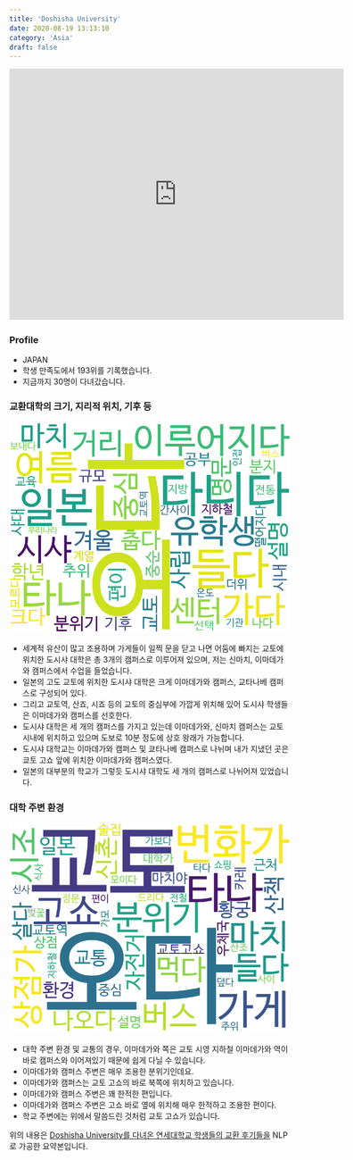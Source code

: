 ```yaml
---
title: 'Doshisha University'
date: 2020-08-19 13:13:10
category: 'Asia'
draft: false
---
```


<iframe
width="600"
height="450"
frameborder="0" style="border:0"
src="https://www.google.com/maps/embed/v1/place?key=AIzaSyC9e1AME-pVmWC4hBpFdu5S4dKzyepa3HQ&q=Doshisha+University&center=35.030091600000006,135.76068830000003&zoom=14" allowfullscreen>
</iframe>

### Profile

* JAPAN
* 학생 만족도에서 193위를 기록했습니다.
* 지금까지 30명이 다녀갔습니다. 

### 교환대학의 크기, 지리적 위치, 기후 등

![gen_info-WordCloud](../univ_wordclouds_okt/gen_info/JP000005_gen_info_okt.png)

* 세계적 유산이 많고 조용하며 가게들이 일찍 문을 닫고 나면 어둠에 빠지는 교토에 위치한 도시샤 대학은 총 3개의 캠퍼스로 이루어져 있으며, 저는 신마치, 이마데가와 캠퍼스에서 수업을 들었습니다.
* 일본의 고도 교토에 위치한 도시샤 대학은 크게 이마데가와 캠퍼스, 교타나베 캠퍼스로 구성되어 있다.
* 그리고 교토역, 산죠, 시죠 등의 교토의 중심부에 가깝게 위치해 있어 도시샤 학생들은 이마데가와 캠퍼스를 선호한다.
* 도시샤 대학은 세 개의 캠퍼스를 가지고 있는데 이마데가와, 신마치 캠퍼스는 교토 시내에 위치하고 있으며 도보로 10분 정도에 상호 왕래가 가능합니다.
* 도시샤 대학교는 이마데가와 캠퍼스 및 쿄타나베 캠퍼스로 나뉘며 내가 지냈던 곳은 쿄토 고쇼 앞에 위치한 이마데가와 캠퍼스였다.
* 일본의 대부분의 학교가 그렇듯 도시샤 대학도 세 개의 캠퍼스로 나뉘어져 있었습니다.


### 대학 주변 환경

![env_info-WordCloud](../univ_wordclouds_okt/env_info/JP000005_env_info_okt.png)

* 대학 주변 환경 및 교통의 경우, 이마데가와 쪽은 교토 시영 지하철 이마데가와 역이 바로 캠퍼스와 이어져있기 때문에 쉽게 다닐 수 있습니다.
* 이마데가와 캠퍼스 주변은 매우 조용한 분위기인데요.
* 이마데가와 캠퍼스는 교토 고쇼의 바로 북쪽에 위치하고 있습니다.
* 이마데가와 캠퍼스 주변은 꽤 한적한 편입니다.
* 이마데가와 캠퍼스 주변은 고쇼 바로 옆에 위치해 매우 한적하고 조용한 편이다.
* 학교 주변에는 위에서 말씀드린 것처럼 교토 고쇼가 있습니다.


위의 내용은 [Doshisha University를 다녀온 연세대학교 학생들의 교환 후기들을](http://oia.yonsei.ac.kr/partner/expReport.asp?ucode=JP000005&bgbn=A) NLP로 가공한 요약본입니다. 
